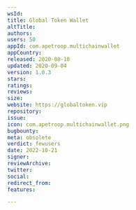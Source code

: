 ```yaml
---
wsId: 
title: Global Token Wallet
altTitle: 
authors: 
users: 50
appId: com.apetroop.multichainwallet
appCountry: 
released: 2020-08-10
updated: 2020-09-04
version: 1.0.3
stars: 
ratings: 
reviews: 
size: 
website: https://globaltoken.vip
repository: 
issue: 
icon: com.apetroop.multichainwallet.png
bugbounty: 
meta: obsolete
verdict: fewusers
date: 2022-10-21
signer: 
reviewArchive: 
twitter: 
social: 
redirect_from: 
features: 

---
```


